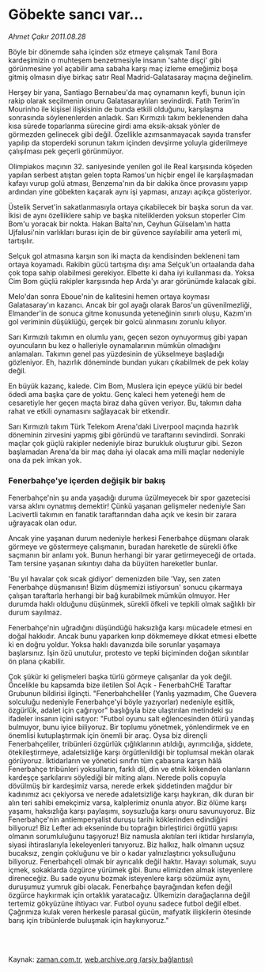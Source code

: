 # Göbekte sancı var...

*Ahmet Çakır 2011.08.28*

<td class="columnist-detail">
<p>Böyle bir dönemde saha içinden söz etmeye çalışmak Tanıl Bora kardeşimizin o muhteşem benzetmesiyle insanın 'sahte dişçi' gibi görünmesine yol açabilir ama sabaha karşı maç izleme emeğimiz boşa gitmiş olmasın diye birkaç satır Real Madrid-Galatasaray maçına değinelim.</p>
<p>
<div id="haberMetinDiv">
<p>Herşey bir yana, Santiago Bernabeu'da maç oynamanın keyfi, bunun için rakip olarak seçilmenin onuru Galatasaraylıları sevindirdi. Fatih Terim'in Mourinho ile kişisel ilişkisinin de bunda etkili olduğunu, karşılaşma sonrasında söylenenlerden anladık. Sarı Kırmızılı takım beklenenden daha kısa sürede toparlanma sürecine girdi ama eksik-aksak yönler de görmezden gelinecek gibi değil. Özellikle azımsanmayacak sayıda transfer yapılıp da stoperdeki sorunun takım içinden devşirme yoluyla giderilmeye çalışılması pek geçerli görünmüyor. 
<p>Olimpiakos maçının 32. saniyesinde yenilen gol ile Real karşısında köşeden yapılan serbest atıştan gelen topta Ramos'un hiçbir engel ile karşılaşmadan kafayı vurup golü atması, Benzema'nın da bir dakika önce provasını yapıp ardından yine göbekten kaçarak aynı işi yapması, arızayı açıkça gösteriyor.
<p>Üstelik Servet'in sakatlanmasıyla ortaya çıkabilecek bir başka sorun da var. İkisi de aynı özelliklere sahip ve başka niteliklerden yoksun stoperler Cim Bom'u yoracak bir nokta. Hakan Balta'nın, Ceyhun Gülselam'ın hatta Ujfalusi'nin varlıkları burası için de bir güvence sayılabilir ama yeterli mi, tartışılır.
<p>Selçuk gol atmasına karşın son iki maçta da kendisinden bekleneni tam ortaya koyamadı. Rakibin gücü tartışma dışı ama Selçuk'un ortaalanda daha çok topa sahip olabilmesi gerekiyor. Elbette ki daha iyi kullanması da. Yoksa Cim Bom güçlü rakipler karşısında hep Arda'yı arar görünümde kalacak gibi.
<p>Melo'dan sonra Eboue'nin de kalitesini hemen ortaya koyması Galatasaray'ın kazancı. Ancak bir gol ayağı olarak Baros'un güvenilmezliği, Elmander'in de sonuca gitme konusunda yeteneğinin sınırlı oluşu, Kazım'ın gol veriminin düşüklüğü, gerçek bir golcü alınmasını zorunlu kılıyor. 
<p>Sarı Kırmızılı takımın en olumlu yanı, geçen sezon oynuyormuş gibi yapan oyuncuların bu kez o halleriyle oynamalarının mümkün olmadığını anlamaları. Takımın genel pas yüzdesinin de yükselmeye başladığı gözleniyor. Eh, hazırlık döneminde bundan yukarı çıkabilmek de pek kolay değil.
<p>En büyük kazanç, kalede. Cim Bom, Muslera için epeyce yüklü bir bedel ödedi ama başka çare de yoktu. Genç kaleci hem yeteneği hem de cesaretiyle her geçen maçta biraz daha güven veriyor. Bu, takımın daha rahat ve etkili oynamasını sağlayacak bir etkendir.
<p>Sarı Kırmızılı takım Türk Telekom Arena'daki Liverpool maçında hazırlık döneminin zirvesini yapmış gibi göründü ve taraftarını sevindirdi. Sonraki maçlar çok güçlü rakipler nedeniyle biraz burukluk oluşturur gibi. Sezon başlamadan Arena'da bir maç daha iyi olacak ama milli maçlar nedeniyle ona da pek imkan yok.
<p><h3>Fenerbahçe'ye içerden değişik bir bakış</h3>
<p>Fenerbahçe'nin şu anda yaşadığı duruma üzülmeyecek bir spor gazetecisi varsa aklını oynatmış demektir! Çünkü yaşanan gelişmeler nedeniyle Sarı Lacivertli takımın en fanatik taraftarından daha açık ve kesin bir zarara uğrayacak olan odur.
<p>Ancak yine yaşanan durum nedeniyle herkesi Fenerbahçe düşmanı olarak görmeye ve göstermeye çalışmanın, buradan hareketle de sürekli öfke saçmanın bir anlamı yok. Bunun herhangi bir yarar getirmeyeceği de ortada. Tam tersine yaşanan sıkıntıyı daha da büyüten hareketler bunlar.
<p>'Bu yıl havalar çok sıcak gidiyor' demenizden bile 'Vay, sen zaten Fenerbahçe düşmanısın! Bizim düşmemizi istiyorsun' sonucu çıkarmaya çalışan taraftarla herhangi bir bağ kurabilmek mümkün olmuyor. Her durumda haklı olduğunu düşünmek, sürekli öfkeli ve tepkili olmak sağlıklı bir durum sayılmaz.
<p>Fenerbahçe'nin uğradığını düşündüğü haksızlığa karşı mücadele etmesi en doğal hakkıdır. Ancak bunu yaparken kırıp dökmemeye dikkat etmesi elbette ki en doğru yoldur. Yoksa haklı davanızda bile sorunlar yaşamaya başlarsınız. İşin özü unutulur, protesto ve tepki biçiminden doğan sıkıntılar ön plana çıkabilir.
<p>Çok şükür ki gelişmeleri başka türlü görmeye çalışanlar da yok değil. Öncelikle bu kapsamda bize iletilen Sol Açık - FenerbahCHE Taraftar Grubunun bildirisi ilginçti. "Fenerbahcheliler (Yanlış yazmadım, Che Guevera solculuğu nedeniyle Fenerbahçe'yi böyle yazıyorlar) nedeniyle eşitlik, özgürlük, adalet için çağırıyor" başlığıyla bize ulaştırılan metindeki şu ifadeler insanın içini ısıtıyor: "Futbol oyunu salt eğlencesinden ötürü yandaş bulmuyor, bunu iyice biliyoruz. Bir toplumu yönetmek, yönlendirmek ve en önemlisi kutuplaştırmak için önemli bir araç. Oysa biz dirençli Fenerbahçeliler, tribünleri özgürlük çığlıklarının atıldığı, ayrımcılığa, şiddete, ötekileştirmeye, adaletsizliğe karşı örgütlenildiği bir toplumsal mekân olarak görüyoruz. İktidarların ve yönetici sınıfın tüm çabasına karşın hâlâ Fenerbahçe tribünleri yoksulların, farklı dil, din ve etnik kökenden olanların kardeşçe şarkılarını söylediği bir miting alanı. Nerede polis copuyla dövülmüş bir kardeşimiz varsa, nerede erkek şiddetinden mağdur bir kadınımız acı çekiyorsa ve nerede adaletsizliğe karşı haykıran, dik duran bir alın teri sahibi emekçimiz varsa, kalplerimiz onunla atıyor. Biz ölüme karşı yaşamı, haksızlığa karşı paylaşımı, soysuzluğa karşı onuru savunuyoruz. Biz Fenerbahçe'nin antiemperyalist duruşu tarihi köklerinden edindiğini biliyoruz! Biz Lefter adı ekseninde bu toprağın birleştirici örgütlü yapısı olmanın sorumluluğunu taşıyoruz! Biz namusla akıtılan teri iktidar hırslarıyla, siyasi ihtiraslarıyla lekeleyenleri tanıyoruz. Biz halkız, halk olmanın uçsuz bucaksız, zengin çokluğunu ve bir o kadar yalnızlaştırıcı yoksulluğunu biliyoruz. Fenerbahçeli olmak bir ayrıcalık değil haktır. Havayı solumak, suyu içmek, sokaklarda özgürce yürümek gibi. Bunu elimizden almak isteyenlere direneceğiz. Bu sade oyunu bozmak isteyenlere karşı sözümüz aynı, duruşumuz yumruk gibi olacak. Fenerbahçe bayrağından kefen değil özgürce haykırmak için ortaklık yaratacağız. Ülkemizin darağaçlarına değil tertemiz gökyüzüne ihtiyacı var. Futbol oyunu sadece futbol değil elbet. Çağrımıza kulak veren herkesle parasal gücün, mafyatik ilişkilerin ötesinde barış için tribünlerde buluşmak için haykırıyoruz."</p></p></p></p></p></p></p></p></p></p></p></p></p></p></div>
</p>


<p><br>
		 </br></p></td>

Kaynak: [zaman.com.tr](http://zaman.com.tr/yazar.do?yazino=1174033), [web.archive.org (arşiv bağlantısı)](http://web.archive.org/web/20111213095643/http://zaman.com.tr/yazar.do?yazino=1174033)
